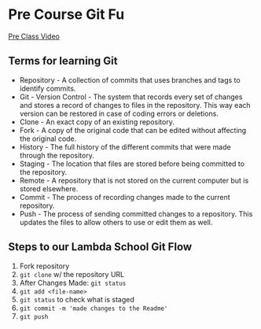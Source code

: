 # Pre Course Git Fu
[Pre Class Video](https://youtu.be/ZihgMcrHOF4)
## Terms for learning Git
 * Repository - A collection of commits that uses branches and tags to identify commits.
 * Git - Version Control - The system that records every set of changes and stores a record of changes to files in the repository.
    This way each version can be restored in case of coding errors or deletions.
 * Clone - An exact copy of an existing repository.
 * Fork - A copy of the original code that can be edited without affecting the original code.
 * History - The full history of the different commits that were made through the repository.
 * Staging - The location that files are stored before being committed to the repository.
 * Remote - A repository that is not stored on the current computer but is stored elsewhere.
 * Commit - The process of recording changes made to the current repository.
 * Push - The process of sending committed changes to a repository.  This updates the files to allow others to use or edit them as well.

## Steps to our Lambda School Git Flow
1. Fork repository
2. `git clone` w/ the repository URL 
3. After Changes Made: `git status`
4. `git add <file-name>` 
5. `git status` to check what is staged
6. `git commit -m 'made changes to the Readme'`
7. `git push`
